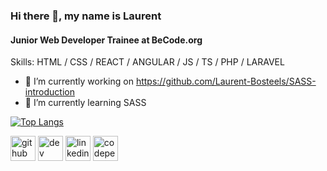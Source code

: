 ### Hi there 👋, my name is Laurent
#### Junior Web Developer Trainee at BeCode.org

Skills: HTML / CSS / REACT / ANGULAR / JS / TS / PHP / LARAVEL 

- 🔭 I’m currently working on https://github.com/Laurent-Bosteels/SASS-introduction 
- 🌱 I’m currently learning SASS 

[![Top Langs](https://github-readme-stats.vercel.app/api/top-langs/?username=Laurent-Bosteels)](https://github.com/anuraghazra/github-readme-stats)

[<img src='https://cdn.jsdelivr.net/npm/simple-icons@3.0.1/icons/github.svg' alt='github' height='40'>](https://github.com/Laurent-Bosteels)  [<img src='https://cdn.jsdelivr.net/npm/simple-icons@3.0.1/icons/dev-dot-to.svg' alt='dev' height='40'>](https://dev.to/@laurentbosteels)  [<img src='https://cdn.jsdelivr.net/npm/simple-icons@3.0.1/icons/linkedin.svg' alt='linkedin' height='40'>](https://www.linkedin.com/in/https://www.linkedin.com/in/laurent-bosteels-51a415143//)  [<img src='https://cdn.jsdelivr.net/npm/simple-icons@3.0.1/icons/codepen.svg' alt='codepen' height='40'>](https://codepen.io/laurent-bosteels)  


